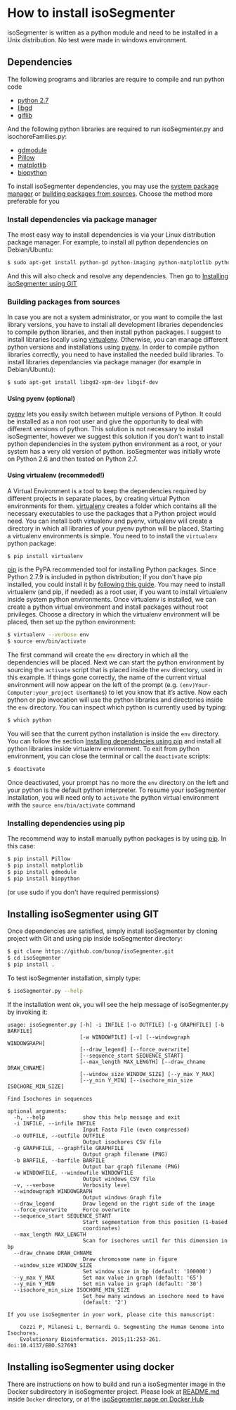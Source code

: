 
How to install isoSegmenter
=============================

isoSegmenter is written as a python module and need to be installed in a Unix distribution. No test were made in windows environment.

## Dependencies

The following programs and libraries are require to compile and run python code

* [python 2.7](https://www.python.org/downloads/)
* [libgd](http://libgd.bitbucket.org/)
* [giflib](http://sourceforge.net/projects/giflib/)

And the following python libraries are required to run isoSegmenter.py and isochoreFamilies.py:

* [gdmodule](https://github.com/Solomoriah/gdmodule)
* [Pillow](http://python-pillow.github.io/)
* [matplotlib](http://matplotlib.org/)
* [biopython](http://biopython.org/wiki/Main_Page)

To install isoSegmenter dependencies, you may use the [system package manager](https://github.com/bunop/isoSegmenter/blob/master/INSTALL.md#install-dependencies-via-package-manager) or [building packages from sources](https://github.com/bunop/isoSegmenter/blob/master/INSTALL.md#building-packages-from-sources). Choose the method more preferable for you

### Install dependencies via package manager

The most easy way to install dependencies is via your Linux distribution package manager. For example, to install all python dependencies on Debian/Ubuntu:

```bash
$ sudo apt-get install python-gd python-imaging python-matplotlib python-biopython
```

And this will also check and resolve any dependencies. Then go to [Installing isoSegmenter using GIT](https://github.com/bunop/isoSegmenter/blob/master/INSTALL.md#installing-isosegmenter-using-git)

### Building packages from sources

In case you are not a system administrator, or you want to compile the last library versions, you have to install all development libraries dependencies to compile python libraries, and then install python packages. I suggest to install libraries locally using [virtualenv](https://virtualenv.pypa.io/en/latest/). Otherwise, you can manage different python versions and installations using [pyenv](https://github.com/yyuu/pyenv). In order to compile python libraries correctly, you need to have installed the needed build libraries. To install libraries dependancies via package manager (for example in Debian/Ubuntu):

```bash
$ sudo apt-get install libgd2-xpm-dev libgif-dev
```

#### Using pyenv (optional)

[pyenv](https://github.com/yyuu/pyenv) lets you easily switch between multiple versions of Python. It could be installed as a non root user and give the opportunity to deal with different versions of python. This solution is not necessary to install isoSegmenter, however we suggest this solution if you don't want to install python dependencies in the system python environment as a root, or your system has a very old version of python. isoSegmenter was initially wrote on Python 2.6 and then tested on Python 2.7.  

#### Using virtualenv (recommeded!)

A Virtual Environment is a tool to keep the dependencies required by different projects in separate places, by creating virtual Python environments for them. [virtualenv](http://docs.python-guide.org/en/latest/dev/virtualenvs/) creates a folder which contains all the necessary executables to use the packages that a Python project would need. You can install both virtualenv and pyenv, virtualenv will create a directory in which all libraries of your pyenv python will be placed. Starting a virtualenv
environments is simple. You need to to install the `virtualenv` python package:

```bash
$ pip install virtualenv
```

[pip](http://pip.readthedocs.org/en/stable/) is the PyPA recommended tool for installing Python packages. Since Python 2.7.9 is included in python distribution; If you don't have pip installed, you could install it by [following this guide](http://pip.readthedocs.org/en/stable/installing/). You may need to install virtualenv (and pip, if needed) as a root user, if you want to install virtualenv inside system python environments. Once virtualenv is installed, we can create a python virtual environment and install packages without root privileges. Choose a directory in which the virtualenv environment will be placed, then set up the python environment:

```bash
$ virtualenv --verbose env
$ source env/bin/activate
```

The first command will create the `env` directory in which all the dependencies will be placed. Next we can start the python environment by sourcing the `activate` script that is placed inside the `env` directory, used in this example. If things gone correctly, the name of the current virtual environment will now appear on the left of the prompt (e.g. `(env)Your-Computer:your_project UserName$`) to let you know that it’s active. Now each python or pip invocation will use the python libraries and directories inside the `env` directory. You can inspect which python is currently used by typing:

```bash
$ which python
```

You will see that the current python installation is inside the `env` directory. You can follow the section [Installing dependencies using pip](https://github.com/bunop/isoSegmenter/blob/master/INSTALL.md#installing-dependencies-using-pip) and install all python libraries inside virtualenv environment. To exit from python environment, you can close the terminal or call the `deactivate` scripts:

```bash
$ deactivate
```

Once deactivated, your prompt has no more the `env` directory on the left and your python is the default python interpreter. To resume your isoSegmenter installation, you will need only to `activate` the python virtual environment with the `source env/bin/activate` command

### Installing dependencies using pip

The recommend way to install manually python packages is by using [pip](http://dubroy.com/blog/so-you-want-to-install-a-python-package/). In this case:

```bash
$ pip install Pillow
$ pip install matplotlib
$ pip install gdmodule
$ pip install biopython
```

(or use sudo if you don't have required permissions)

## Installing isoSegmenter using GIT

Once dependencies are satisfied, simply install isoSegmenter by cloning project with Git and using pip inside isoSegmenter directory:

```bash
$ git clone https://github.com/bunop/isoSegmenter.git
$ cd isoSegmenter
$ pip install .
```

To test isoSegmenter installation, simply type:

```bash
$ isoSegmenter.py --help
```

If the installation went ok, you will see the help message of isoSegmenter.py by invoking it:

```
usage: isoSegmenter.py [-h] -i INFILE [-o OUTFILE] [-g GRAPHFILE] [-b BARFILE]
                       [-w WINDOWFILE] [-v] [--windowgraph WINDOWGRAPH]
                       [--draw_legend] [--force_overwrite]
                       [--sequence_start SEQUENCE_START]
                       [--max_length MAX_LENGTH] [--draw_chname DRAW_CHNAME]
                       [--window_size WINDOW_SIZE] [--y_max Y_MAX]
                       [--y_min Y_MIN] [--isochore_min_size ISOCHORE_MIN_SIZE]

Find Isochores in sequences

optional arguments:
  -h, --help            show this help message and exit
  -i INFILE, --infile INFILE
                        Input Fasta File (even compressed)
  -o OUTFILE, --outfile OUTFILE
                        Output isochores CSV file
  -g GRAPHFILE, --graphfile GRAPHFILE
                        Output graph filename (PNG)
  -b BARFILE, --barfile BARFILE
                        Output bar graph filename (PNG)
  -w WINDOWFILE, --windowfile WINDOWFILE
                        Output windows CSV file
  -v, --verbose         Verbosity level
  --windowgraph WINDOWGRAPH
                        Output windows Graph file
  --draw_legend         Draw legend on the right side of the image
  --force_overwrite     Force overwrite
  --sequence_start SEQUENCE_START
                        Start segmentation from this position (1-based
                        coordinates)
  --max_length MAX_LENGTH
                        Scan for isochores until for this dimension in bp
  --draw_chname DRAW_CHNAME
                        Draw chromosome name in figure
  --window_size WINDOW_SIZE
                        Set window size in bp (default: '100000')
  --y_max Y_MAX         Set max value in graph (default: '65')
  --y_min Y_MIN         Set min value in graph (default: '30')
  --isochore_min_size ISOCHORE_MIN_SIZE
                        Set how many windows an isochore need to have
                        (default: '2')

If you use isoSegmenter in your work, please cite this manuscript:

    Cozzi P, Milanesi L, Bernardi G. Segmenting the Human Genome into Isochores.
    Evolutionary Bioinformatics. 2015;11:253-261. doi:10.4137/EBO.S27693

```

## Installing isoSegmenter using docker

There are instructions on how to build and run a isoSegmenter image in the Docker subdirectory in isoSegmenter project. Please look at [README.md](https://github.com/bunop/isoSegmenter/blob/master/Docker/README.md#installing-isosegmenter-using-docker) inside `Docker` directory, or at the [isoSegmenter page on Docker Hub](https://hub.docker.com/r/bunop/isosegmenter/)
